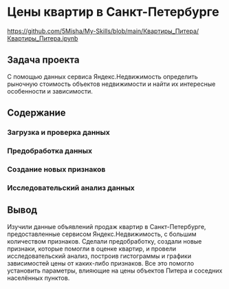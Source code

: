 # Цены квартир в Санкт-Петербурге
 https://github.com/5Misha/My-Skills/blob/main/Квартиры_Питера/Квартиры_Питера.ipynb 

## Задача проекта 
С помощью данных сервиса Яндекс.Недвижимость определить рыночную стоимость объектов недвижимости и найти их интересные особенности и зависимости.

## Содержание
### Загрузка и проверка данных
### Предобработка данных
### Создание новых признаков
### Исследовательский анализ данных

## Вывод
Изучили данные объявлений продаж квартир в Санкт-Петербурге, предоставленные сервисом Яндекс.Недвижимость, с большим количеством признаков. Сделали предобработку, создали новые признаки, которые помогли в оценке квартир, и провели исследовательский анализ, построив гистограммы и графики зависимостей цены от каких-либо признаков. Все это помогло установить параметры, влияющие на цены объектов Питера и соседних населённых пунктов.
